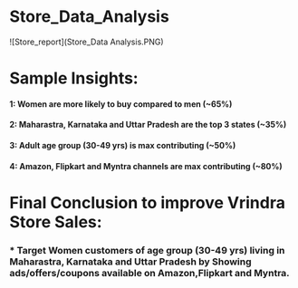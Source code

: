 # Store_Data_Analysis

![Store_report](Store_Data Analysis.PNG)


# Sample Insights:
#### 1: Women are more likely to buy compared to men (~65%)
#### 2: Maharastra, Karnataka and Uttar Pradesh are the top 3 states (~35%)
#### 3: Adult age group (30-49 yrs) is max contributing (~50%)
#### 4: Amazon, Flipkart and Myntra channels are max contributing (~80%)

# Final Conclusion to improve Vrindra Store Sales:
### * Target Women customers of age group (30-49 yrs) living in Maharastra, Karnataka and Uttar Pradesh by Showing ads/offers/coupons available on Amazon,Flipkart and Myntra.
